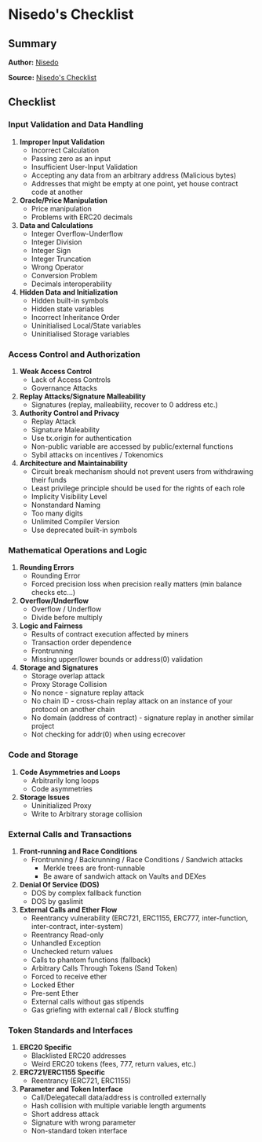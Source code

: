 # Nisedo's Checklist

## Summary

**Author:**
[Nisedo](https://twitter.com/nisedo_)

**Source:**
[Nisedo's Checklist](https://meowing-earth-cff.notion.site/My-Audit-Process-ded9f724103041179c6c7765e8a439e9)

## Checklist

### **Input Validation and Data Handling**

1.  **Improper Input Validation**
    - Incorrect Calculation
    - Passing zero as an input
    - Insufficient User-Input Validation
    - Accepting any data from an arbitrary address (Malicious bytes)
    - Addresses that might be empty at one point, yet house contract code at another
2.  **Oracle/Price Manipulation**
    - Price manipulation
    - Problems with ERC20 decimals
3.  **Data and Calculations**
    - Integer Overflow-Underflow
    - Integer Division
    - Integer Sign
    - Integer Truncation
    - Wrong Operator
    - Conversion Problem
    - Decimals interoperability
4.  **Hidden Data and Initialization**
    - Hidden built-in symbols
    - Hidden state variables
    - Incorrect Inheritance Order
    - Uninitialised Local/State variables
    - Uninitialised Storage variables

### **Access Control and Authorization**

1.  **Weak Access Control**
    - Lack of Access Controls
    - Governance Attacks
2.  **Replay Attacks/Signature Malleability**
    - Signatures (replay, malleability, recover to 0 address etc.)
3.  **Authority Control and Privacy**
    - Replay Attack
    - Signature Maleability
    - Use tx.origin for authentication
    - Non-public variable are accessed by public/external functions
    - Sybil attacks on incentives / Tokenomics
4.  **Architecture and Maintainability**
    - Circuit break mechanism should not prevent users from withdrawing their funds
    - Least privilege principle should be used for the rights of each role
    - Implicity Visibility Level
    - Nonstandard Naming
    - Too many digits
    - Unlimited Compiler Version
    - Use deprecated built-in symbols

### **Mathematical Operations and Logic**

1.  **Rounding Errors**
    - Rounding Error
    - Forced precision loss when precision really matters (min balance checks etc...)
2.  **Overflow/Underflow**
    - Overflow / Underflow
    - Divide before multiply
3.  **Logic and Fairness**
    - Results of contract execution affected by miners
    - Transaction order dependence
    - Frontrunning
    - Missing upper/lower bounds or address(0) validation
4.  **Storage and Signatures**
    - Storage overlap attack
    - Proxy Storage Collision
    - No nonce - signature replay attack
    - No chain ID - cross-chain replay attack on an instance of your protocol on another chain
    - No domain (address of contract) - signature replay in another similar project
    - Not checking for addr(0) when using ecrecover

### **Code and Storage**

1.  **Code Asymmetries and Loops**
    - Arbitrarily long loops
    - Code asymmetries
2.  **Storage Issues**
    - Uninitialized Proxy
    - Write to Arbitrary storage collision

### **External Calls and Transactions**

1.  **Front-running and Race Conditions**
    - Frontrunning / Backrunning / Race Conditions / Sandwich attacks
      - Merkle trees are front-runnable
      - Be aware of sandwich attack on Vaults and DEXes
2.  **Denial Of Service (DOS)**
    - DOS by complex fallback function
    - DOS by gaslimit
3.  **External Calls and Ether Flow**
    - Reentrancy vulnerability (ERC721, ERC1155, ERC777, inter-function, inter-contract, inter-system)
    - Reentrancy Read-only
    - Unhandled Exception
    - Unchecked return values
    - Calls to phantom functions (fallback)
    - Arbitrary Calls Through Tokens (Sand Token)
    - Forced to receive ether
    - Locked Ether
    - Pre-sent Ether
    - External calls without gas stipends
    - Gas griefing with external call / Block stuffing

### **Token Standards and Interfaces**

1.  **ERC20 Specific**
    - Blacklisted ERC20 addresses
    - Weird ERC20 tokens (fees, 777, return values, etc.)
2.  **ERC721/ERC1155 Specific**
    - Reentrancy (ERC721, ERC1155)
3.  **Parameter and Token Interface**
    - Call/Delegatecall data/address is controlled externally
    - Hash collision with multiple variable length arguments
    - Short address attack
    - Signature with wrong parameter
    - Non-standard token interface
